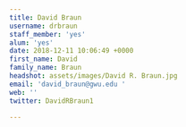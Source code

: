 ```yaml
---
title: David Braun
username: drbraun
staff_member: 'yes'
alum: 'yes'
date: 2018-12-11 10:06:49 +0000
first_name: David
family_name: Braun
headshot: assets/images/David R. Braun.jpg
email: 'david_braun@gwu.edu '
web: ''
twitter: DavidRBraun1

---
```

